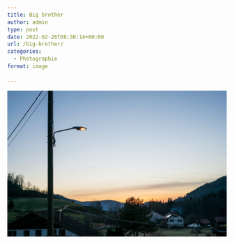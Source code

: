 ```yaml
---
title: Big brother
author: admin
type: post
date: 2022-02-26T08:30:14+00:00
url: /big-brother/
categories:
  - Photographie
format: image

---
```

![Big brother](./img_0041.jpg)